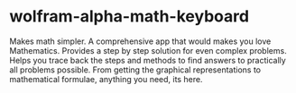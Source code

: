 wolfram-alpha-math-keyboard
===========================

Makes math simpler. A comprehensive app that would makes you love Mathematics. Provides a step by step solution for even complex problems. Helps you trace back the steps and methods to find answers to practically all problems possible. From getting the graphical representations to mathematical formulae, anything you need, its here. 
